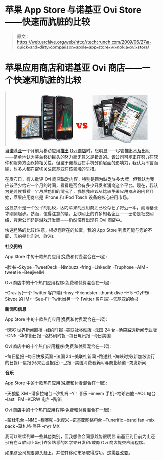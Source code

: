 # 苹果 App Store 与诺基亚 Ovi Store——快速而肮脏的比较 

> 原文：<https://web.archive.org/web/http://techcrunch.com/2009/06/27/a-quick-and-dirty-comparison-apple-app-store-vs-nokia-ovi-store/>

# 苹果应用商店和诺基亚 Ovi 商店——一个快速和肮脏的比较

![](img/a3327e58353e5e5425a87487198189c4.png)当[诺基亚](https://web.archive.org/web/20230203003118/http://nokia.com/)一个月前为移动应用[推出](https://web.archive.org/web/20230203003118/http://techcrunch.com/2009/05/26/nokias-ovi-store-opens-for-business-10-must-downloads-to-kick-off/) [Ovi 商店](https://web.archive.org/web/20230203003118/https://store.ovi.com/)时，很明显——尽管推出[不及](https://web.archive.org/web/20230203003118/http://techcrunch.com/2009/05/26/nokia-ovi-store-launch-is-a-complete-disaster/)出色——简单地认为芬兰移动巨头的努力毫无意义是错误的。该公司可能正在努力在软件和服务方面保持相关性，但鉴于诺基亚在手机分销层面的影响力，我认为不言而喻，许多人都在密切关注诺基亚在该领域的举措。

在发布日，有人批评 Ovi 商店缺乏内容，特别是因为缺乏许多大牌，但我认为我应该至少给它一个月的时间，看看是否会有多少开发者涌向这个平台。现在，我认为是时候看看一个月后他们的情况了，我想我应该从比较苹果应用商店的内容开始，苹果应用商店是 iPhone 和 iPod Touch 设备的核心应用市场。

这显然不是一个公平的比较，因为苹果的应用商店已经存在了将近一年，而诺基亚才刚刚起步。然而，值得注意的是，互联网上的许多知名企业——无论是社交网络、搜索公司还是游戏开发商——仍然没有出现在 Ovi 商店中。

快速粗略的比较(注意，根据您所在的位置，我的 App Store 列表可能与您的不同，我的是比利时、欧洲):

**社交网络**

App Store 中的十款热门应用(免费和付费混合在一起):

–脸书
–Skype
–TweetDeck
–Nimbuzz
–fring
–LinkedIn
–Truphone
–AIM
–tweet ie
–BeejiveIM

Ovi 商店中的十个热门应用程序(免费和付费混合在一起):

–Gravity(一个 Twitter 客户端)
–Insy
–Friendster
–thumb dive
–Hi5
–GyPSii
–Skype 的 IM+
–See-Fi
–Twittix(另一个 Twitter 客户端)
–诺基亚的脸书

**新闻和信息**

App Store 中的十款热门应用(免费和付费混合在一起):

–BBC 世界新闻直播
–纽约时报
–美联社移动版
–法国 24 台
–汤森路透新闻专业版
–CNN
–华尔街日报
–洛杉矶时报
–每日电讯报
–今日美国

Ovi 商店中的十个热门应用程序(免费和付费混合在一起):

–每日星报
–每日快报英国
–法国 24
–美联社新闻
–路透社
–海峡时报(新加坡流行的日报)
–星报(马来西亚报纸)
–卫报
–美国消费者新闻与商业频道
–突发新闻

**音乐**

App Store 中的十款热门应用(免费和付费混合在一起):

–天狼星 XM
–潘多拉电台
–沙扎姆
–Y！音乐
–imeem 手机
–袖珍吉他
–AOL 电台
–last . FM
–KCRW 电台
–陶笛

Ovi 商店中的十个热门应用程序(免费和付费混合在一起):

–蒙杜电台
–NME
–穆赛克
–米度米
–诺基亚网络电台
–Tunerific
–band fan
–mix pack
–莫札特·黑仔
–myr MX

我可以继续列举一些其他类别，但我想你会同意趋势很明显:诺基亚到目前为止还没有在互联网上吸引许多熟悉的名字来开发和/或向 Ovi 商店提交应用程序。

如果该公司想要迎头赶上，并使其移动市场取得成功，[这需要改变](https://web.archive.org/web/20230203003118/http://techcrunch.com/2009/06/25/there-may-be-50000-apps-for-the-iphone-but-only-a-select-few-become-popular/)。